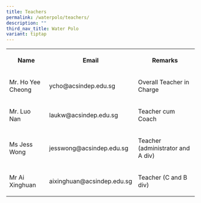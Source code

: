 ```yaml
---
title: Teachers
permalink: /waterpolo/teachers/
description: ""
third_nav_title: Water Polo
variant: tiptap
---
```

<table>
<tbody>
<tr>
<th rowspan="1" colspan="1">
<p>Name</p>
</th>
<th rowspan="1" colspan="1">
<p>Email</p>
</th>
<th rowspan="1" colspan="1">
<p>Remarks</p>
</th>
</tr>
<tr>
<td rowspan="1" colspan="1">
<p>Mr. Ho Yee Cheong</p>
</td>
<td rowspan="1" colspan="1">
<p>ycho@acsindep.edu.sg</p>
</td>
<td rowspan="1" colspan="1">
<p>Overall Teacher in Charge</p>
</td>
</tr>
<tr>
<td rowspan="1" colspan="1">
<p>Mr. Luo Nan</p>
</td>
<td rowspan="1" colspan="1">
<p>laukw@acsindep.edu.sg</p>
</td>
<td rowspan="1" colspan="1">
<p>Teacher cum Coach</p>
</td>
</tr>
<tr>
<td rowspan="1" colspan="1">
<p>Ms Jess Wong</p>
</td>
<td rowspan="1" colspan="1">
<p>jesswong@acsindep.edu.sg</p>
</td>
<td rowspan="1" colspan="1">
<p>Teacher (administrator and A div)</p>
</td>
</tr>
<tr>
<td rowspan="1" colspan="1">
<p>Mr Ai Xinghuan</p>
</td>
<td rowspan="1" colspan="1">
<p>aixinghuan@acsindep.edu.sg</p>
</td>
<td rowspan="1" colspan="1">
<p>Teacher (C and B div)</p>
</td>
</tr>
</tbody>
</table>
<p></p>